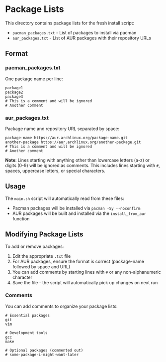# Package Lists

This directory contains package lists for the fresh install script:

- `pacman_packages.txt` - List of packages to install via pacman
- `aur_packages.txt` - List of AUR packages with their repository URLs

## Format

### pacman_packages.txt
One package name per line:
```
package1
package2
package3
# This is a comment and will be ignored
# Another comment
```

### aur_packages.txt
Package name and repository URL separated by space:
```
package-name https://aur.archlinux.org/package-name.git
another-package https://aur.archlinux.org/another-package.git
# This is a comment and will be ignored
# Another comment
```

**Note**: Lines starting with anything other than lowercase letters (a-z) or digits (0-9) will be ignored as comments. This includes lines starting with `#`, spaces, uppercase letters, or special characters.

## Usage

The `main.sh` script will automatically read from these files:
- Pacman packages will be installed via `pacman -Sy --noconfirm`
- AUR packages will be built and installed via the `install_from_aur` function

## Modifying Package Lists

To add or remove packages:
1. Edit the appropriate `.txt` file
2. For AUR packages, ensure the format is correct (package-name followed by space and URL)
3. You can add comments by starting lines with `#` or any non-alphanumeric character
4. Save the file - the script will automatically pick up changes on next run

### Comments
You can add comments to organize your package lists:
```
# Essential packages
git
vim

# Development tools
gcc
make

# Optional packages (commented out)
# some-package-i-might-want-later
```
